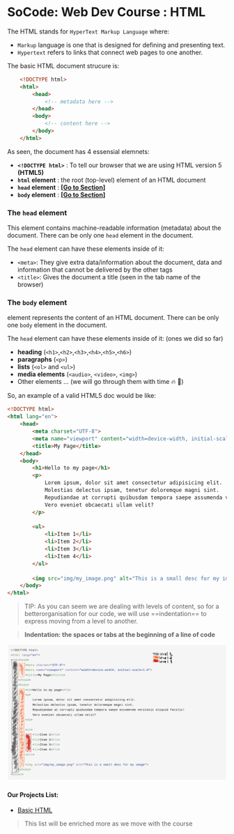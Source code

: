 # SoCode: Web Dev Course : HTML

The HTML stands for `HyperText Markup Language` where:

* `Markup` language is one that is designed for defining and presenting text.
* `Hypertext` refers to links that connect web pages to one another.

The basic HTML document strucure is:

```html
    <!DOCTYPE html>
    <html>
        <head>
            <!-- metadata here -->
        </head>
        <body>
            <!-- content here -->
        </body>
    </html>
```

As seen, the document has 4 essensial elemnets:

* **`<!DOCTYPE html>`** : To tell our browser that we are using HTML version 5 **(HTML5)**
* **`html` element** : the root (top-level) element of an HTML document
* **`head` element** : **[[Go to Section](#the-head-element)]**
* **`body` element** : **[[Go to Section](#the-body-element)]**

### The `head` element

This element contains machine-readable information (metadata) about the document. There can be only one `head` element in the document.

The `head` element can have these elements inside of it:

* `<meta>`: They give extra data/information about the document, data and information that cannot be delivered by the other tags
* `<title>`: Gives the document a title (seen in the tab name of the browser)

### The `body` element

element represents the content of an HTML document. There can be only one `body` element in the document.

The `head` element can have these elements inside of it: (ones we did so far)

* **heading** (`<h1>`,`<h2>`,`<h3>`,`<h4>`,`<h5>`,`<h6>`)
* **paragraphs** (`<p>`)
* **lists** (`<ol>` and `<ul>`)
* **media elements** (`<audio>`, `<video>`, `<img>`)
* Other elements ... (we will go through them with time :fire: 👀)

So, an example of a valid HTML5 doc would be like:

```html
<!DOCTYPE html>
<html lang="en">
    <head>
        <meta charset="UTF-8">
        <meta name="viewport" content="width=device-width, initial-scale=1.0">
        <title>My Page</title>
    </head>
    <body>
        <h1>Hello to my page</h1>
        <p>
            Lorem ipsum, dolor sit amet consectetur adipisicing elit.
            Molestias delectus ipsam, tenetur doloremque magni sint.
            Repudiandae at corrupti quibusdam tempora saepe assumenda veritatis aliquid facilis! 
            Vero eveniet obcaecati ullam velit?
        </p>

        <ul>
            <li>Item 1</li>
            <li>Item 2</li>
            <li>Item 3</li>
            <li>Item 4</li>
        </ul>

        <img src="img/my_image.png" alt="This is a small desc for my image">
    </body>
</html>
```

> TIP:
As you can seem we are dealing with levels of content, so for a betterorganisation for our code, we will use  ==indentation== to express moving from a level to another.

> **Indentation: the spaces or tabs at the beginning of a line of code**

![Levels in HTML](md-images/html%20(20241028053539).png "Levels and indentations in HTML")

#### Our Projects List:
* [Basic HTML](projects/basic-html/index.html)

> This list will be enriched more as we move with the course